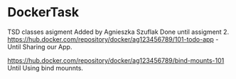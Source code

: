 # DockerTask
TSD classes asigment
Added by Agnieszka Szuflak
Done until assigment 2.
https://hub.docker.com/repository/docker/ag123456789/101-todo-app - Until Sharing our App.

https://hub.docker.com/repository/docker/ag123456789/bind-mounts-101 Until Using bind mounnts.
